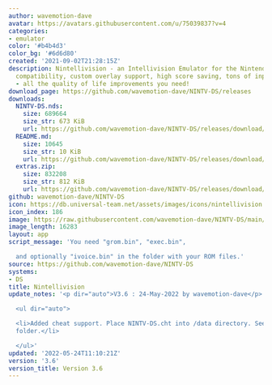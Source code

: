```yaml
---
author: wavemotion-dave
avatar: https://avatars.githubusercontent.com/u/75039837?v=4
categories:
- emulator
color: '#b4b4d3'
color_bg: '#6d6d80'
created: '2021-09-02T21:28:15Z'
description: Nintellivision - an Intellivision Emulator for the Nintendo DS/DSi. High
  compatibility, custom overlay support, high score saving, tons of input mapping
  - all the quality of life improvements you need!
download_page: https://github.com/wavemotion-dave/NINTV-DS/releases
downloads:
  NINTV-DS.nds:
    size: 689664
    size_str: 673 KiB
    url: https://github.com/wavemotion-dave/NINTV-DS/releases/download/3.6/NINTV-DS.nds
  README.md:
    size: 10645
    size_str: 10 KiB
    url: https://github.com/wavemotion-dave/NINTV-DS/releases/download/3.6/README.md
  extras.zip:
    size: 832208
    size_str: 812 KiB
    url: https://github.com/wavemotion-dave/NINTV-DS/releases/download/3.6/extras.zip
github: wavemotion-dave/NINTV-DS
icon: https://db.universal-team.net/assets/images/icons/nintellivision.png
icon_index: 186
image: https://raw.githubusercontent.com/wavemotion-dave/NINTV-DS/main/arm9/gfx/bgTop.png
image_length: 16283
layout: app
script_message: 'You need "grom.bin", "exec.bin",

  and optionally "ivoice.bin" in the folder with your ROM files.'
source: https://github.com/wavemotion-dave/NINTV-DS
systems:
- DS
title: Nintellivision
update_notes: '<p dir="auto">V3.6 : 24-May-2022 by wavemotion-dave</p>

  <ul dir="auto">

  <li>Added cheat support. Place NINTV-DS.cht into /data directory. See ''extras''
  folder.</li>

  </ul>'
updated: '2022-05-24T11:10:21Z'
version: '3.6'
version_title: Version 3.6
---
```

